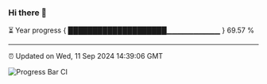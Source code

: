 ### Hi there 👋

⏳ Year progress { ████████████████████▁▁▁▁▁▁▁▁▁▁ } 69.57 %

---

⏰ Updated on Wed, 11 Sep 2024 14:39:06 GMT

![Progress Bar CI](https://github.com/IshwaranRudhara/GIT-ACTION/workflows/Progress%20Bar%20CI/badge.svg)
